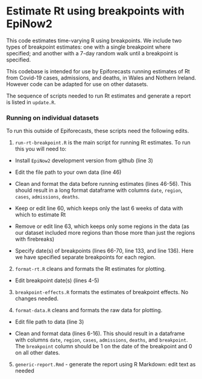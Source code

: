 # Estimate Rt using breakpoints with EpiNow2

This code estimates time-varying R using breakpoints. We include two types of breakpoint estimates: one with a single breakpoint where specified; and another with a 7-day random walk until a breakpoint is specified.

This codebase is intended for use by Epiforecasts running estimates of Rt from Covid-19 cases, admissions, and deaths, in Wales and Nothern Ireland. However code can be adapted for use on other datasets.

The sequence of scripts needed to run Rt estimates and generate a report is listed in `update.R`.

### Running on individual datasets
To run this outside of Epiforecasts, these scripts need the following edits.

1.	`run-rt-breakpoint.R` is the main script for running Rt estimates. To run this you will need to:
   
 * Install `EpiNow2` development version from github (line 3)

 * Edit the file path to your own data (line 46)

 * Clean and format the data before running estimates (lines 46-56). This should result in a long format dataframe with columns `date`, `region`, `cases`, `admissions`, `deaths`.

 * Keep or edit line 60, which keeps only the last 6 weeks of data with which to estimate Rt

 *	Remove or edit line 63, which keeps only some regions in the data (as our dataset included more regions than those more than just the regions with firebreaks)

 * Specify date(s) of breakpoints (lines 66-70, line 133, and line 136). Here we have specified separate breakpoints for each region.
   

 2.	`format-rt.R` cleans and formats the Rt estimates for plotting.
 
 *	Edit breakpoint date(s) (lines 4-5)
   
 
 3.	`breakpoint-effects.R` formats the estimates of breakpoint effects. No changes needed.
  

 4.	`format-data.R` cleans and formats the raw data for plotting.

  *	Edit file path to data (line 3)

  *	Clean and format data (lines 6-16). This should result in a dataframe with columns `date`, `region`, `cases`, `admissions`, `deaths`, and `breakpoint`. The `breakpoint` column should be 1 on the date of the breakpoint and 0 on all other dates.
   

 5.	`generic-report.Rmd` - generate the report using R Markdown: edit text as needed
